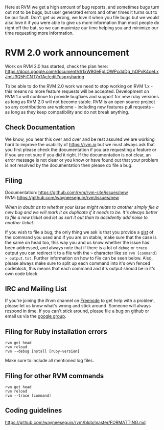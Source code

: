 Here at RVM we get a high amount of bug reports, and sometimes bugs turn out not to be bugs,
but user generated errors and other times it turns out to be our fault.
Don't get us wrong, we love it when you file bugs but we would also love it if
you were able to give us more information than most people do right off the bat,
so we can maximize our time helping you and minimize our time requesting more information.

# RVM 2.0 work announcement

Work on RVM 2.0 has started, check the plan here:
https://docs.google.com/document/d/1xW9GeEpLOWPcddDg_hOPvK4oeLxJmU3Q5FiCNT7nTAc/edit?usp=sharing

To be able to do the RVM 2.0 work we need to stop working on RVM 1.x -
this means no more feature requests will be accepted.
Development on RVM 1.x will continue to provide bugfixes and
support for new ruby versions as long as RVM 2.0 will not become stable.
RVM is an open source project so any contributions are welcome -
including new features pull requests - as long as they keep compatibility and
do not break anything.

## Check Documentation

We know, you hear this over and over and be rest assured we are working hard to improve the
usability of https://rvm.io but we must always ask that you first please check the documentation
if you are requesting a feature or if you are not sure if you did it right.
If the documentation is not clear, an error message is not clear or you know or
have found out that your problem is not resolved by the documentation then please do file a bug.

## Filing

Documentation: https://github.com/rvm/rvm-site/issues/new<br />
RVM: https://github.com/wayneeseguin/rvm/issues/new

*When in doubt as to whether your issue might relate to another simply file a new bug and
we will mark it as duplicate if it needs to be.  It's always better to file a new ticket and
let us sort it out than to accidently add noise to another ticket.*

If you wish to file a bug, the only thing we ask is that you
provide a [gist](https://gist.github.com) of the command you used and if you are on stable,
make sure that the case is the same on head too, this way you and us know whether
the issue has been addressed, and always note that if there is a lot of `debug` or `trace` output
you can redirect it to a file with the `>` character like so `rvm [command] > output.txt`.
Further information on how to file can be seen below.
Also, please always make sure to split up each command into it's own fenced codeblock,
this means that each command and it's output should be in it's own code block.

## IRC and Mailing List

If you're joining the #rvm channel on [Freenode](http://freenode.net/) to get help with a problem,
please let us know what's wrong and stick around. Someone will always respond in time.
If you can't stick around, please file a bug on github or email us via the
[google group](https://groups.google.com/forum/?fromgroups#!forum/rubyversionmanager).

## Filing for Ruby installation errors

```
rvm get head
rvm reload
rvm --debug install [ruby-version]
```
Make sure to include all mentioned log files.

## Filing for other RVM commands

```
rvm get head
rvm reload
rvm --trace [command]
```

## Coding guidelines
https://github.com/wayneeseguin/rvm/blob/master/FORMATTING.md
